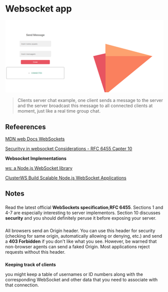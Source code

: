 # Websocket app
![Sample websocker Implementation](./assets/simple_web_chat.png)

>Clients server chat example, one client sends a message to the server and the server broadcast this message to all connected clients at moment, just like a real time group chat.

## Refeerences
[MDN web Docs WebSockets](https://developer.mozilla.org/en-US/docs/Web/API/WebSockets_API/Writing_WebSocket_client_applications)

[Securityy in websocket Considerations - RFC 6455 Capter 10](https://datatracker.ietf.org/doc/rfc6455/?include_text=1)

**Websocket Implementations**

[ws: a Node.js WebSocket library](https://github.com/websockets/ws)

[ClusterWS Build Scalable Node.js WebSocket Applications](https://github.com/ClusterWS/ClusterWS/wiki)

## Notes

### 

Read the latest official **WebSockets specification**,**RFC 6455**. Sections 1 and 4-7 are especially interesting to server implementors. Section 10 discusses **security** and you should definitely peruse it before exposing your server.

### 

All browsers send an Origin header. You can use this header for security (checking for same origin, automatically allowing or denying, etc.) and send a **403 Forbidden** if you don't like what you see. However, be warned that non-browser agents can send a faked Origin. Most applications reject requests without this header.

### 

**Keeping track of clients**

you might keep a table of usernames or ID numbers along with the corresponding WebSocket and other data that you need to associate with that connection.


